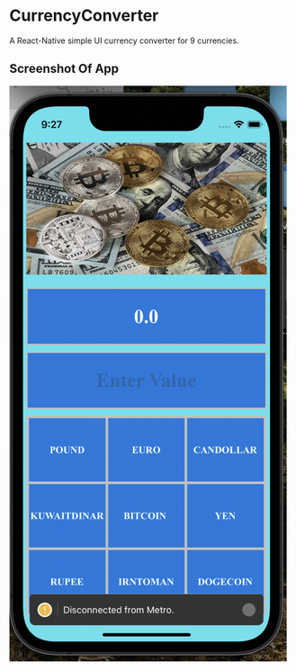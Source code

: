 # CurrencyConverter
A React-Native simple UI currency converter for 9 currencies.

## Screenshot Of App
<img src="./src/images/app.png"
     style="height: 100px, width: 100px" />